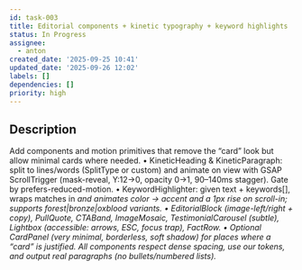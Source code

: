 ```yaml
---
id: task-003
title: Editorial components + kinetic typography + keyword highlights
status: In Progress
assignee:
  - anton
created_date: '2025-09-25 10:41'
updated_date: '2025-09-26 12:02'
labels: []
dependencies: []
priority: high
---
```


## Description

<!-- SECTION:DESCRIPTION:BEGIN -->
Add components and motion primitives that remove the “card” look but allow minimal cards where needed.
• KineticHeading & KineticParagraph: split to lines/words (SplitType or custom) and animate on view with GSAP ScrollTrigger (mask-reveal, Y:12→0, opacity 0→1, 90–140ms stagger). Gate by prefers-reduced-motion.
• KeywordHighlighter: given text + keywords[], wraps matches in <em class="accent"> and animates color → accent and a 1px rise on scroll-in; supports forest|bronze|oxblood variants.
• EditorialBlock (image-left/right + copy), PullQuote, CTABand, ImageMosaic, TestimonialCarousel (subtle), Lightbox (accessible: arrows, ESC, focus trap), FactRow.
• Optional CardPanel (very minimal, borderless, soft shadow) for places where a “card” is justified.
All components respect dense spacing, use our tokens, and output real paragraphs (no bullets/numbered lists).
<!-- SECTION:DESCRIPTION:END -->
